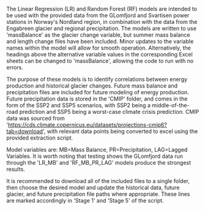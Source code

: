 The Linear Regression (LR) and Random Forest (RF) models are intended to be used with the provided data from the GLomfjord and Svartisen power stations in Norway's Nordland region, in combination with the data from the Engabreen glacier and regional precipitation.
The models are written to use 'massBalance' as the glacier change variable, but summer mass balance and length change files have been included. Minor updates to the variable names within the model will allow for smooth operation. 
Alternatively, the headings above the alternative variable values in the corresponding Excel sheets can be changed to 'massBalance', allowing the code to run with no errors.

The purpose of these models is to identify correlations between energy production and historical glacier changes. Future mass balance and precipitation files are included for future modeling of energy production.
Future precipitation data is stored in the 'CMIP' folder, and comes in the form of the SSP2 and SSP5 scenarios, with SSP2 being a middle-of-the-road prediction and SSP5 being a worst-case climate crisis prediction. CMIP data was sourced from 'https://cds.climate.copernicus.eu/datasets/projections-cmip6?tab=download', with relevant data points being converted to excel using the provided extraction script.

Model variables are: MB=Mass Balance, PR=Precipitation, LAG=Lagged Variables. 
It is worth noting that testing shows the GLomfjord data run through the 'LR_MB' and 'RF_MB_PR_LAG' models produce the strongest results.

It is recommended to download all of the included files to a single folder, then choose the desired model and update the historical data, future glacier, and future precipitation file paths where appropriate. These lines are marked accordingly in 'Stage 1' and 'Stage 5' of the script.
